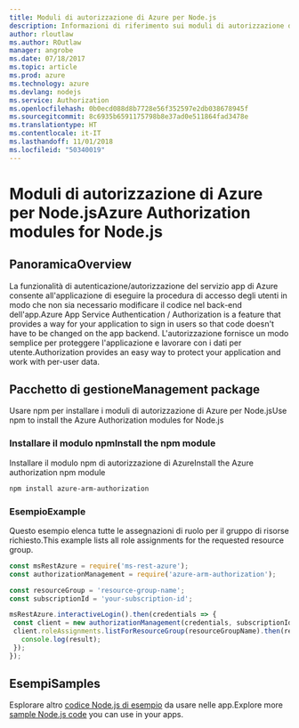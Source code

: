 ```yaml
---
title: Moduli di autorizzazione di Azure per Node.js
description: Informazioni di riferimento sui moduli di autorizzazione di Azure per Node.js
author: rloutlaw
ms.author: ROutlaw
manager: angrobe
ms.date: 07/18/2017
ms.topic: article
ms.prod: azure
ms.technology: azure
ms.devlang: nodejs
ms.service: Authorization
ms.openlocfilehash: 0b0ecd088d8b7728e56f352597e2db038678945f
ms.sourcegitcommit: 8c6935b6591175798b8e37ad0e511864fad3478e
ms.translationtype: HT
ms.contentlocale: it-IT
ms.lasthandoff: 11/01/2018
ms.locfileid: "50340019"
---
```

# <a name="azure-authorization-modules-for-nodejs"></a><span data-ttu-id="2986d-103">Moduli di autorizzazione di Azure per Node.js</span><span class="sxs-lookup"><span data-stu-id="2986d-103">Azure Authorization modules for Node.js</span></span>

## <a name="overview"></a><span data-ttu-id="2986d-104">Panoramica</span><span class="sxs-lookup"><span data-stu-id="2986d-104">Overview</span></span>

<span data-ttu-id="2986d-105">La funzionalità di autenticazione/autorizzazione del servizio app di Azure consente all'applicazione di eseguire la procedura di accesso degli utenti in modo che non sia necessario modificare il codice nel back-end dell'app.</span><span class="sxs-lookup"><span data-stu-id="2986d-105">Azure App Service Authentication / Authorization is a feature that provides a way for your application to sign in users so that code doesn't have to be changed on the app backend.</span></span> <span data-ttu-id="2986d-106">L'autorizzazione fornisce un modo semplice per proteggere l'applicazione e lavorare con i dati per utente.</span><span class="sxs-lookup"><span data-stu-id="2986d-106">Authorization provides an easy way to protect your application and work with per-user data.</span></span>

## <a name="management-package"></a><span data-ttu-id="2986d-107">Pacchetto di gestione</span><span class="sxs-lookup"><span data-stu-id="2986d-107">Management package</span></span>

<span data-ttu-id="2986d-108">Usare npm per installare i moduli di autorizzazione di Azure per Node.js</span><span class="sxs-lookup"><span data-stu-id="2986d-108">Use npm to install the Azure Authorization modules for Node.js</span></span>

### <a name="install-the-npm-module"></a><span data-ttu-id="2986d-109">Installare il modulo npm</span><span class="sxs-lookup"><span data-stu-id="2986d-109">Install the npm module</span></span>

<span data-ttu-id="2986d-110">Installare il modulo npm di autorizzazione di Azure</span><span class="sxs-lookup"><span data-stu-id="2986d-110">Install the Azure authorization npm module</span></span>

```bash
npm install azure-arm-authorization
```

### <a name="example"></a><span data-ttu-id="2986d-111">Esempio</span><span class="sxs-lookup"><span data-stu-id="2986d-111">Example</span></span>

<span data-ttu-id="2986d-112">Questo esempio elenca tutte le assegnazioni di ruolo per il gruppo di risorse richiesto.</span><span class="sxs-lookup"><span data-stu-id="2986d-112">This example lists all role assignments for the requested resource group.</span></span>

```javascript
const msRestAzure = require('ms-rest-azure');
const authorizationManagement = require('azure-arm-authorization');

const resourceGroup = 'resource-group-name';
const subscriptionId = 'your-subscription-id';

msRestAzure.interactiveLogin().then(credentials => {
 const client = new authorizationManagement(credentials, subscriptionId);
 client.roleAssignments.listForResourceGroup(resourceGroupName).then(result => {
   console.log(result);
 });
});
```

## <a name="samples"></a><span data-ttu-id="2986d-113">Esempi</span><span class="sxs-lookup"><span data-stu-id="2986d-113">Samples</span></span>

<span data-ttu-id="2986d-114">Esplorare altro [codice Node.js di esempio](https://azure.microsoft.com/resources/samples/?platform=nodejs) da usare nelle app.</span><span class="sxs-lookup"><span data-stu-id="2986d-114">Explore more [sample Node.js code](https://azure.microsoft.com/resources/samples/?platform=nodejs) you can use in your apps.</span></span>

